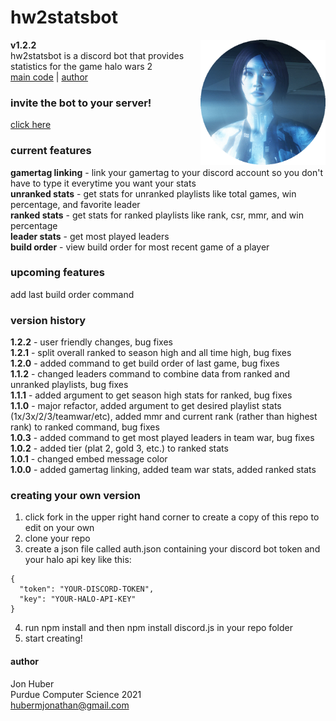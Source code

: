 # hw2statsbot
**v1.2.2** <img src="assets/logo.png" align="right" alt="logo" width="200px" height="200px"></br>
hw2statsbot is a discord bot that provides statistics for the game halo wars 2</br>
[main code](stats.js) | [author](#author)

### invite the bot to your server!
[click here](https://discordapp.com/oauth2/authorize?client_id=431499279782117386&scope=bot)
### current features
**gamertag linking** - link your gamertag to your discord account so you don't have to type it everytime you want your stats</br>
**unranked stats** - get stats for unranked playlists like total games, win percentage, and favorite leader</br>
**ranked stats** - get stats for ranked playlists like rank, csr, mmr, and win percentage</br>
**leader stats** - get most played leaders</br>
**build order** - view build order for most recent game of a player
### upcoming features
add last build order command
### version history
**1.2.2** - user friendly changes, bug fixes</br>
**1.2.1** - split overall ranked to season high and all time high, bug fixes</br>
**1.2.0** - added command to get build order of last game, bug fixes</br>
**1.1.2** - changed leaders command to combine data from ranked and unranked playlists, bug fixes</br>
**1.1.1** - added argument to get season high stats for ranked, bug fixes</br>
**1.1.0** - major refactor, added argument to get desired playlist stats (1x/3x/2/3/teamwar/etc), added mmr and current rank (rather than highest rank) to ranked command, bug fixes</br>
**1.0.3** - added command to get most played leaders in team war, bug fixes</br>
**1.0.2** - added tier (plat 2, gold 3, etc.) to ranked stats</br>
**1.0.1** - changed embed message color</br>
**1.0.0** - added gamertag linking, added team war stats, added ranked stats
### creating your own version
1. click fork in the upper right hand corner to create a copy of this repo to edit on your own
2. clone your repo
3. create a json file called auth.json containing your discord bot token and your halo api key like this:
```
{
  "token": "YOUR-DISCORD-TOKEN",
  "key": "YOUR-HALO-API-KEY"
}
```
4. run npm install and then npm install discord.js in your repo folder
5. start creating!
#### author
Jon Huber</br>
Purdue Computer Science 2021</br>
[hubermjonathan@gmail.com](mailto:hubermjonathan@gmail.com)
